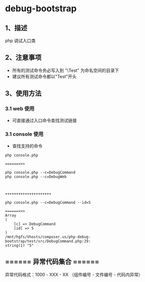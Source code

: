 # debug-bootstrap
## 1、描述
php 调试入口类


## 2、注意事项
- 所有的测试命令务必写入到 "\Test" 为命名空间的目录下
- 建议所有测试命令都以"Test"开头

## 3、使用方法
### 3.1 web 使用
- 可直接通过入口命令查找测试链接

### 3.1 console 使用
- 查找支持的命令
```
php console.php

======>>>

php console.php --c=DebugCommand
php console.php --c=DebugWeb



+++++++++++++++++++++

php console.php --c=DebugCommand --id=5

======>>>
Array
(
    [c] => DebugCommand
    [id] => 5
)
/mnt/hgfs/Vhosts/composer.us/php-debug-bootstrap/test/src/DebugCommand.php:29:
string(1) "5"

```


## ====== 异常代码集合 ======

异常代码格式：1000 - XXX - XX （组件编号 - 文件编号 - 代码内异常）
```

```